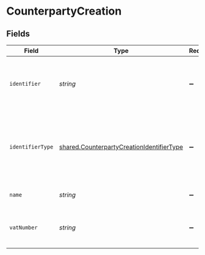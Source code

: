 # CounterpartyCreation


## Fields

| Field                                                                                                  | Type                                                                                                   | Required                                                                                               | Description                                                                                            |
| ------------------------------------------------------------------------------------------------------ | ------------------------------------------------------------------------------------------------------ | ------------------------------------------------------------------------------------------------------ | ------------------------------------------------------------------------------------------------------ |
| `identifier`                                                                                           | *string*                                                                                               | :heavy_minus_sign:                                                                                     | Legal identifier of the business, such as its SIRET in France.                                         |
| `identifierType`                                                                                       | [shared.CounterpartyCreationIdentifierType](../../models/shared/counterpartycreationidentifiertype.md) | :heavy_minus_sign:                                                                                     | Type of legal business identifier of the business, such as the SIRET in France.                        |
| `name`                                                                                                 | *string*                                                                                               | :heavy_minus_sign:                                                                                     | Legal name of the business.                                                                            |
| `vatNumber`                                                                                            | *string*                                                                                               | :heavy_minus_sign:                                                                                     | The VAT number of the business, if European                                                            |